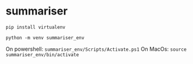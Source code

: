 # summariser

```pip install virtualenv```

```python -m venv summariser_env```

On powershell: ```summariser_env/Scripts/Activate.ps1``` On MacOs: ```source summariser_env/bin/activate```
